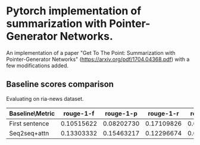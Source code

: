 # Pytorch implementation of summarization with Pointer-Generator Networks.

An implementation of a paper "Get To The Point: Summarization with Pointer-Generator Networks" (https://arxiv.org/pdf/1704.04368.pdf) with a few modifications added.

## Baseline scores comparison	

Evaluating on ria-news dataset.

Baseline\Metric | rouge-1-f	| rouge-1-p	| rouge-1-r	| rouge-2-f	| rouge-2-p	| rouge-2-r	| rouge-l-f	| rouge-l-p	| rouge-l-r |
--------- | --------- | --------- | --------- |  --------- | --------- | --------- | --------- | --------- | --------- |
First sentence	| 0.10515622 | 0.08202730 | 0.17109826 |  0.02310585 | 0.01773702 | 0.04013821 | 0.07781251 | 0.07387972 | 0.15335960 |
Seq2seq+attn    | 0.13303332 | 0.15463217 | 0.12296674 | 0.04624813  | 0.05416022 | 0.04320243 | 0.11961113 | 0.14709123 | 0.11673100 |
